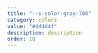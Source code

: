 ```yaml
---
title: "--s-color-gray-700"
category: colors
value: "#4d4d4f"
description: description
order: 18
---
```

